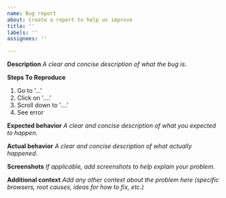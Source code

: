 ```yaml
---
name: Bug report
about: Create a report to help us improve
title: ''
labels: ''
assignees: ''

---
```


**Description**
_A clear and concise description of what the bug is._

**Steps To Reproduce**
1. Go to '...'
2. Click on '....'
3. Scroll down to '....'
4. See error

**Expected behavior**
_A clear and concise description of what you expected to happen._

**Actual behavior**
_A clear and concise description of what actually happened._

**Screenshots**
_If applicable, add screenshots to help explain your problem._

**Additional context**
_Add any other context about the problem here (specific browsers, root causes, ideas for how to fix, etc.)_
